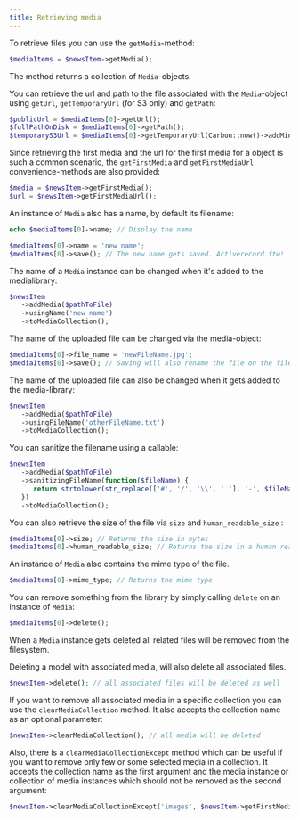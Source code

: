 ```yaml
---
title: Retrieving media
---
```


To retrieve files you can use the `getMedia`-method:

```php
$mediaItems = $newsItem->getMedia();
```

The method returns a collection of `Media`-objects.

You can retrieve the url and path to the file associated with the `Media`-object using  `getUrl`, `getTemporaryUrl` (for S3 only) and `getPath`:

```php
$publicUrl = $mediaItems[0]->getUrl();
$fullPathOnDisk = $mediaItems[0]->getPath();
$temporaryS3Url = $mediaItems[0]->getTemporaryUrl(Carbon::now()->addMinutes(5));
```

Since retrieving the first media and the url for the first media for a object is such a common scenario, the `getFirstMedia` and `getFirstMediaUrl` convenience-methods are also provided:

```php
$media = $newsItem->getFirstMedia();
$url = $newsItem->getFirstMediaUrl();
```

An instance of `Media` also has a name, by default its filename:

```php
echo $mediaItems[0]->name; // Display the name

$mediaItems[0]->name = 'new name';
$mediaItems[0]->save(); // The new name gets saved. Activerecord ftw!
```

The name of a `Media` instance can be changed when it's added to the medialibrary:

```php
$newsItem
   ->addMedia($pathToFile)
   ->usingName('new name')
   ->toMediaCollection();
```

The name of the uploaded file can be changed via the media-object:

```php
$mediaItems[0]->file_name = 'newFileName.jpg';
$mediaItems[0]->save(); // Saving will also rename the file on the filesystem.
```

The name of the uploaded file can also be changed when it gets added to the media-library:

```php
$newsItem
   ->addMedia($pathToFile)
   ->usingFileName('otherFileName.txt')
   ->toMediaCollection();
```

You can sanitize the filename using a callable:

```php
$newsItem
   ->addMedia($pathToFile)
   ->sanitizingFileName(function($fileName) {
      return strtolower(str_replace(['#', '/', '\\', ' '], '-', $fileName));
   })
   ->toMediaCollection();
```

You can also retrieve the size of the file via  `size` and `human_readable_size` :

```php
$mediaItems[0]->size; // Returns the size in bytes
$mediaItems[0]->human_readable_size; // Returns the size in a human readable format (eg. 1,5 MB)
```

An instance of `Media` also contains the mime type of the file.

```php
$mediaItems[0]->mime_type; // Returns the mime type
```

You can remove something from the library by simply calling `delete` on an instance of `Media`:

```php
$mediaItems[0]->delete();
```

When a `Media` instance gets deleted all related files will be removed from the filesystem.

Deleting a model with associated media, will also delete all associated files.

```php
$newsItem->delete(); // all associated files will be deleted as well
```

If you want to remove all associated media in a specific collection you can use the `clearMediaCollection` method. It also accepts the collection name as an optional parameter:

```php
$newsItem->clearMediaCollection(); // all media will be deleted
```

Also, there is a `clearMediaCollectionExcept` method which can be useful if you want to remove only few or some selected media in a collection. It accepts the collection name as the first argument and the media instance or collection of media instances which should not be removed as the second argument:

```php
$newsItem->clearMediaCollectionExcept('images', $newsItem->getFirstMedia()); // This will remove all associated media in the 'images' collection except the first media
```
